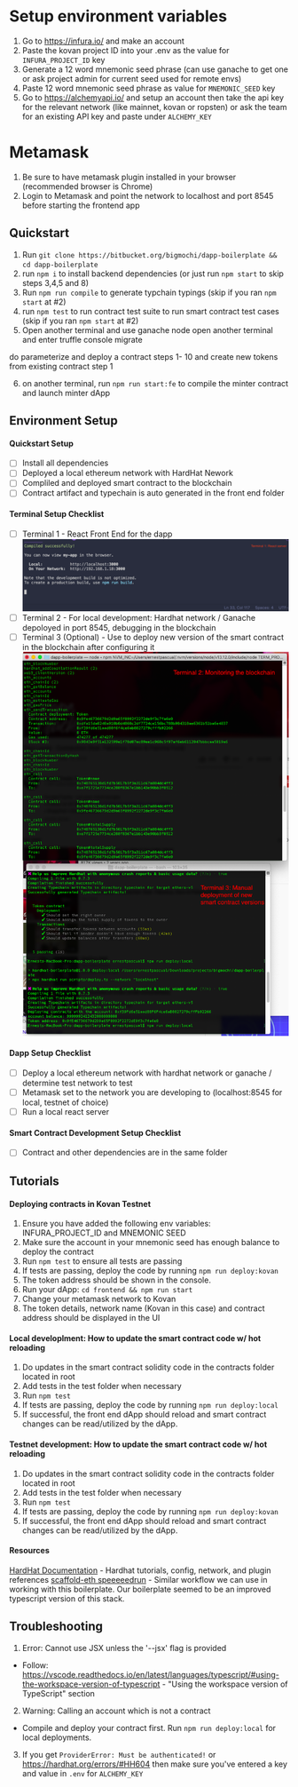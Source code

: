 # Setup environment variables

1. Go to https://infura.io/ and make an account
2. Paste the kovan project ID into your .env as the value for `INFURA_PROJECT_ID` key
3. Generate a 12 word mnemonic seed phrase (can use ganache to get one or ask project admin for current seed used for remote envs)
4. Paste 12 word mnemonic seed phrase as value for `MNEMONIC_SEED` key
5. Go to https://alchemyapi.io/ and setup an account then take the api key for the relevant network (like mainnet, kovan or ropsten) or ask the team for an existing API key and paste under `ALCHEMY_KEY`

# Metamask

1. Be sure to have metamask plugin installed in your browser (recommended browser is Chrome)
2. Login to Metamask and point the network to localhost and port 8545 before starting the frontend app

## Quickstart

1. Run `git clone https://bitbucket.org/bigmochi/dapp-boilerplate && cd dapp-boilerplate`
2. run `npm i` to install backend dependencies (or just run `npm start` to skip steps 3,4,5 and 8)
3. Run `npm run compile` to generate typchain typings (skip if you ran `npm start` at #2)
4. run `npm test` to run contract test suite to run smart contract test cases (skip if you ran `npm start` at #2)
5. Open another terminal and use ganache node
   open another terminal and enter truffle console
   migrate

do parameterize and deploy a contract steps 1- 10 and create new tokens from existing contract step 1

6. on another terminal, run `npm run start:fe` to compile the minter contract and launch minter dApp

## Environment Setup

#### Quickstart Setup

- [ ] Install all dependencies
- [ ] Deployed a local ethereum network with HardHat Nework
- [ ] Compliled and deployed smart contract to the blockchain
- [ ] Contract artifact and typechain is auto generated in the front end folder

#### Terminal Setup Checklist

- [ ] Terminal 1 - React Front End for the dapp \
       ![React server](./readmeImages/1.png)
- [ ] Terminal 2 - For local development: Hardhat network / Ganache depoloyed in port 8545, debugging in the blockchain
- [ ] Terminal 3 (Optional) - Use to deploy new version of the smart contract in the blockchain after configuring it
      ![React server](./readmeImages/2.png)

#### Dapp Setup Checklist

- [ ] Deploy a local ethereum network with hardhat network or ganache / determine test network to test
- [ ] Metamask set to the network you are developing to (localhost:8545 for local, testnet of choice)
- [ ] Run a local react server

#### Smart Contract Development Setup Checklist

- [ ] Contract and other dependencies are in the same folder

## Tutorials

#### Deploying contracts in Kovan Testnet

1. Ensure you have added the following env variables: INFURA_PROJECT_ID and MNEMONIC SEED
2. Make sure the account in your mnemonic seed has enough balance to deploy the contract
3. Run `npm test` to ensure all tests are passing
4. If tests are passing, deploy the code by running `npm run deploy:kovan`
5. The token address should be shown in the console.
6. Run your dApp: `cd frontend && npm run start`
7. Change your metamask network to Kovan
8. The token details, network name (Kovan in this case) and contract address should be displayed in the UI

#### Local developlment: How to update the smart contract code w/ hot reloading

1. Do updates in the smart contract solidity code in the contracts folder located in root
2. Add tests in the test folder when necessary
3. Run `npm test`
4. If tests are passing, deploy the code by running `npm run deploy:local`
5. If successful, the front end dApp should reload and smart contract changes can be read/utilized by the dApp.

#### Testnet development: How to update the smart contract code w/ hot reloading

1. Do updates in the smart contract solidity code in the contracts folder located in root
2. Add tests in the test folder when necessary
3. Run `npm test`
4. If tests are passing, deploy the code by running `npm run deploy:kovan`
5. If successful, the front end dApp should reload and smart contract changes can be read/utilized by the dApp.

#### Resources

[HardHat Documentation](https://hardhat.org/getting-started/) - Hardhat tutorials, config, network, and plugin references
[scaffold-eth speeeeedrun](https://www.youtube.com/watch?v=eUAc2FtC0_s) - Similar workflow we can use in working with this boilerplate. Our boilerplate seemed to be an improved typescript version of this stack.

## Troubleshooting

1. Error: Cannot use JSX unless the '--jsx' flag is provided

- Follow: https://vscode.readthedocs.io/en/latest/languages/typescript/#using-the-workspace-version-of-typescript - "Using the workspace version of TypeScript" section

2. Warning: Calling an account which is not a contract

- Compile and deploy your contract first. Run `npm run deploy:local` for local deployments.

3. If you get `ProviderError: Must be authenticated!` or https://hardhat.org/errors/#HH604 then make sure you've entered a key and value in `.env` for `ALCHEMY_KEY`
